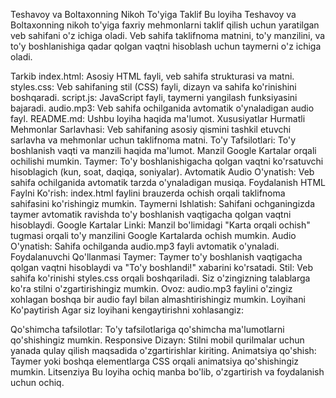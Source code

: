 Teshavoy va Boltaxonning Nikoh To'yiga Taklif
Bu loyiha Teshavoy va Boltaxonning nikoh to'yiga faxriy mehmonlarni taklif qilish uchun yaratilgan veb sahifani o'z ichiga oladi. Veb sahifa taklifnoma matnini, to'y manzilini, va to'y boshlanishiga qadar qolgan vaqtni hisoblash uchun taymerni o'z ichiga oladi.

Tarkib
index.html: Asosiy HTML fayli, veb sahifa strukturasi va matni.
styles.css: Veb sahifaning stil (CSS) fayli, dizayn va sahifa ko'rinishini boshqaradi.
script.js: JavaScript fayli, taymerni yangilash funksiyasini bajaradi.
audio.mp3: Veb sahifa ochilganida avtomatik o'ynaladigan audio fayl.
README.md: Ushbu loyiha haqida ma'lumot.
Xususiyatlar
Hurmatli Mehmonlar Sarlavhasi: Veb sahifaning asosiy qismini tashkil etuvchi sarlavha va mehmonlar uchun taklifnoma matni.
To'y Tafsilotlari: To'y boshlanish vaqti va manzili haqida ma'lumot. Manzil Google Kartalar orqali ochilishi mumkin.
Taymer: To'y boshlanishigacha qolgan vaqtni ko'rsatuvchi hisoblagich (kun, soat, daqiqa, soniyalar).
Avtomatik Audio O'ynatish: Veb sahifa ochilganida avtomatik tarzda o'ynaladigan musiqa.
Foydalanish
HTML Faylni Ko'rish: index.html faylini brauzerda ochish orqali taklifnoma sahifasini ko'rishingiz mumkin.
Taymerni Ishlatish: Sahifani ochganingizda taymer avtomatik ravishda to'y boshlanish vaqtigacha qolgan vaqtni hisoblaydi.
Google Kartalar Linki: Manzil bo'limidagi "Karta orqali ochish" tugmasi orqali to'y manzilini Google Kartalarda ochish mumkin.
Audio O'ynatish: Sahifa ochilganda audio.mp3 fayli avtomatik o'ynaladi.
Foydalanuvchi Qo'llanmasi
Taymer: Taymer to'y boshlanish vaqtigacha qolgan vaqtni hisoblaydi va "To'y boshlandi!" xabarini ko'rsatadi.
Stil: Veb sahifa ko'rinishi styles.css orqali boshqariladi. Siz o'zingizning talablarga ko'ra stilni o'zgartirishingiz mumkin.
Ovoz: audio.mp3 faylini o'zingiz xohlagan boshqa bir audio fayl bilan almashtirishingiz mumkin.
Loyihani Ko'paytirish
Agar siz loyihani kengaytirishni xohlasangiz:

Qo'shimcha tafsilotlar: To'y tafsilotlariga qo'shimcha ma'lumotlarni qo'shishingiz mumkin.
Responsive Dizayn: Stilni mobil qurilmalar uchun yanada qulay qilish maqsadida o'zgartirishlar kiriting.
Animatsiya qo'shish: Taymer yoki boshqa elementlarga CSS orqali animatsiya qo'shishingiz mumkin.
Litsenziya
Bu loyiha ochiq manba bo'lib, o'zgartirish va foydalanish uchun ochiq.
